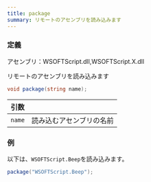 ```yaml
---
title: package
summary: リモートのアセンブリを読み込みます
---
```

### 定義
アセンブリ：WSOFTScript.dll,WSOFTScript.X.dll

リモートのアセンブリを読み込みます

```cs title="WSOFTScript"
void package(string name);
```

|引数| |
|-|-|
|`name`| 読み込むアセンブリの名前|

### 例
以下は、`WSOFTScript.Beep`を読み込みます。

```cs title="WSOFTScript"
package("WSOFTScript.Beep");
```
